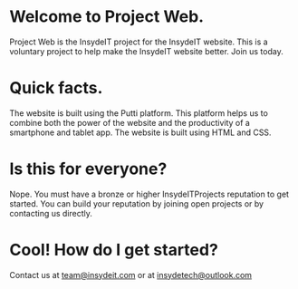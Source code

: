 # Welcome to Project Web.
Project Web is the InsydeIT project for the InsydeIT website. This is a voluntary project to help make the InsydeIT website better. Join us today.

# Quick facts.
The website is built using the Putti platform. This platform helps us to combine both the power of the website and the productivity of a smartphone and tablet app. The website is built using HTML and CSS.

# Is this for everyone?
Nope. You must have a bronze or higher InsydeITProjects reputation to get started. You can build your reputation by joining open projects or by contacting us directly.

# Cool! How do I get started?
Contact us at team@insydeit.com or at insydetech@outlook.com

